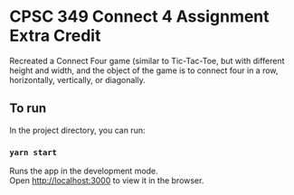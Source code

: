 # CPSC 349 Connect 4 Assignment Extra Credit
Recreated a Connect Four game (similar to Tic-Tac-Toe, but with different height and width, and the object of the game is to connect four in a row, horizontally, vertically, or diagonally.

## To run

In the project directory, you can run:

### `yarn start`

Runs the app in the development mode.\
Open [http://localhost:3000](http://localhost:3000) to view it in the browser.

